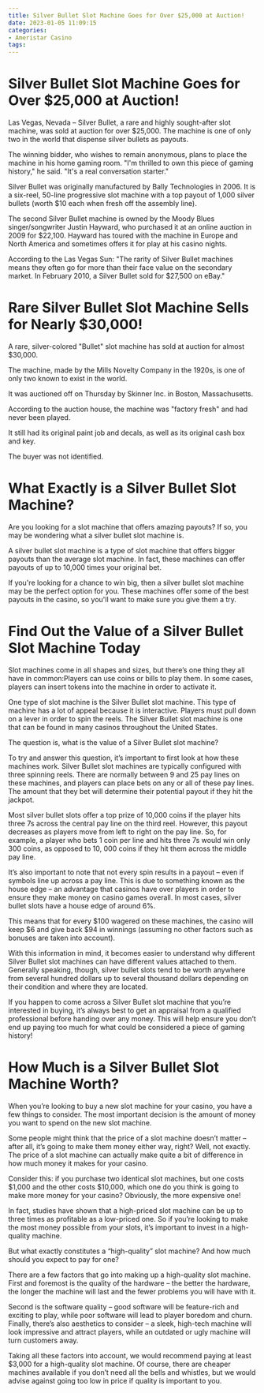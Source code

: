 ```yaml
---
title: Silver Bullet Slot Machine Goes for Over $25,000 at Auction!
date: 2023-01-05 11:09:15
categories:
- Ameristar Casino
tags:
---
```



#  Silver Bullet Slot Machine Goes for Over $25,000 at Auction!

Las Vegas, Nevada – Silver Bullet, a rare and highly sought-after slot machine, was sold at auction for over $25,000. The machine is one of only two in the world that dispense silver bullets as payouts.

The winning bidder, who wishes to remain anonymous, plans to place the machine in his home gaming room. "I'm thrilled to own this piece of gaming history," he said. "It's a real conversation starter."

Silver Bullet was originally manufactured by Bally Technologies in 2006. It is a six-reel, 50-line progressive slot machine with a top payout of 1,000 silver bullets (worth $10 each when fresh off the assembly line).

The second Silver Bullet machine is owned by the Moody Blues singer/songwriter Justin Hayward, who purchased it at an online auction in 2009 for $22,100. Hayward has toured with the machine in Europe and North America and sometimes offers it for play at his casino nights.

According to the Las Vegas Sun: "The rarity of Silver Bullet machines means they often go for more than their face value on the secondary market. In February 2010, a Silver Bullet sold for $27,500 on eBay."

#  Rare Silver Bullet Slot Machine Sells for Nearly $30,000!

A rare, silver-colored "Bullet" slot machine has sold at auction for almost $30,000.

The machine, made by the Mills Novelty Company in the 1920s, is one of only two known to exist in the world.

It was auctioned off on Thursday by Skinner Inc. in Boston, Massachusetts.

According to the auction house, the machine was "factory fresh" and had never been played.

It still had its original paint job and decals, as well as its original cash box and key.

The buyer was not identified.

#  What Exactly is a Silver Bullet Slot Machine? 

Are you looking for a slot machine that offers amazing payouts? If so, you may be wondering what a silver bullet slot machine is.

A silver bullet slot machine is a type of slot machine that offers bigger payouts than the average slot machine. In fact, these machines can offer payouts of up to 10,000 times your original bet.

If you're looking for a chance to win big, then a silver bullet slot machine may be the perfect option for you. These machines offer some of the best payouts in the casino, so you'll want to make sure you give them a try.

#  Find Out the Value of a Silver Bullet Slot Machine Today 

Slot machines come in all shapes and sizes, but there’s one thing they all have in common:Players can use coins or bills to play them. In some cases, players can insert tokens into the machine in order to activate it.

One type of slot machine is the Silver Bullet slot machine. This type of machine has a lot of appeal because it is interactive. Players must pull down on a lever in order to spin the reels. The Silver Bullet slot machine is one that can be found in many casinos throughout the United States.

The question is, what is the value of a Silver Bullet slot machine? 

To try and answer this question, it’s important to first look at how these machines work. Silver Bullet slot machines are typically configured with three spinning reels. There are normally between 9 and 25 pay lines on these machines, and players can place bets on any or all of these pay lines. The amount that they bet will determine their potential payout if they hit the jackpot.

Most silver bullet slots offer a top prize of 10,000 coins if the player hits three 7s across the central pay line on the third reel. However, this payout decreases as players move from left to right on the pay line. So, for example, a player who bets 1 coin per line and hits three 7s would win only 300 coins, as opposed to 10, 000 coins if they hit them across the middle pay line.

It’s also important to note that not every spin results in a payout – even if symbols line up across a pay line. This is due to something known as the house edge – an advantage that casinos have over players in order to ensure they make money on casino games overall. In most cases, silver bullet slots have a house edge of around 6%. 

This means that for every $100 wagered on these machines, the casino will keep $6 and give back $94 in winnings (assuming no other factors such as bonuses are taken into account). 

With this information in mind, it becomes easier to understand why different Silver Bullet slot machines can have different values attached to them. Generally speaking, though, silver bullet slots tend to be worth anywhere from several hundred dollars up to several thousand dollars depending on their condition and where they are located. 

If you happen to come across a Silver Bullet slot machine that you’re interested in buying, it’s always best to get an appraisal from a qualified professional before handing over any money. This will help ensure you don’t end up paying too much for what could be considered a piece of gaming history!

#  How Much is a Silver Bullet Slot Machine Worth?

When you’re looking to buy a new slot machine for your casino, you have a few things to consider. The most important decision is the amount of money you want to spend on the new slot machine.

Some people might think that the price of a slot machine doesn’t matter – after all, it’s going to make them money either way, right? Well, not exactly. The price of a slot machine can actually make quite a bit of difference in how much money it makes for your casino.

Consider this: if you purchase two identical slot machines, but one costs $1,000 and the other costs $10,000, which one do you think is going to make more money for your casino? Obviously, the more expensive one!

In fact, studies have shown that a high-priced slot machine can be up to three times as profitable as a low-priced one. So if you’re looking to make the most money possible from your slots, it’s important to invest in a high-quality machine.

But what exactly constitutes a “high-quality” slot machine? And how much should you expect to pay for one?

There are a few factors that go into making up a high-quality slot machine. First and foremost is the quality of the hardware – the better the hardware, the longer the machine will last and the fewer problems you will have with it.

Second is the software quality – good software will be feature-rich and exciting to play, while poor software will lead to player boredom and churn. Finally, there’s also aesthetics to consider – a sleek, high-tech machine will look impressive and attract players, while an outdated or ugly machine will turn customers away.

Taking all these factors into account, we would recommend paying at least $3,000 for a high-quality slot machine. Of course, there are cheaper machines available if you don’t need all the bells and whistles, but we would advise against going too low in price if quality is important to you.